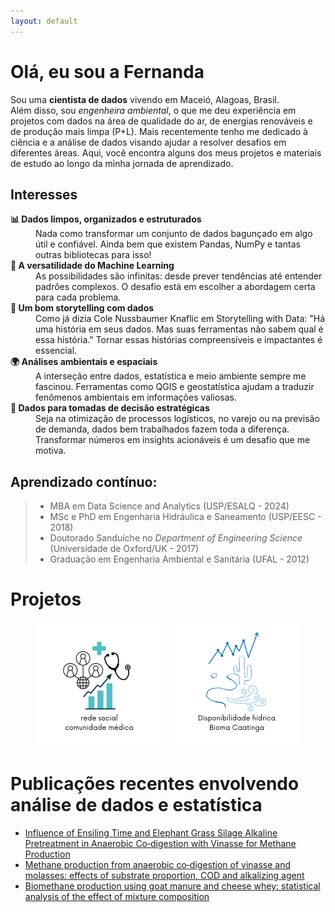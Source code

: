 ```yaml
---
layout: default
---
```


# Olá, eu sou a Fernanda
Sou uma **cientista de dados** vivendo em Maceió, Alagoas, Brasil.  
Além disso, sou _engenheira ambiental_, o que me deu experiência em projetos com dados na área de qualidade do ar, de energias renováveis e de produção mais limpa (P+L).
Mais recentemente tenho me dedicado à ciência e a análise de dados visando ajudar a resolver desafios em diferentes áreas.
Aqui, você encontra alguns dos meus projetos e materiais de estudo ao longo da minha jornada de aprendizado.


## Interesses
<dl>
<dt><b>📊 Dados limpos, organizados e estruturados</b></dt>
<dd>Nada como transformar um conjunto de dados bagunçado em algo útil e confiável. Ainda bem que existem Pandas, NumPy e tantas outras bibliotecas para isso!</dd>
<dt><b>🤖 A versatilidade do Machine Learning</b></dt>
<dd>As possibilidades são infinitas: desde prever tendências até entender padrões complexos. O desafio está em escolher a abordagem certa para cada problema.</dd>
<dt><b>📢 Um bom storytelling com dados</b></dt>
<dd>Como já dizia Cole Nussbaumer Knaflic em Storytelling with Data: "Há uma história em seus dados. Mas suas ferramentas não sabem qual é essa história." Tornar essas histórias compreensíveis e impactantes é essencial.</dd>
<dt><b>🌍 Análises ambientais e espaciais</b></dt>
<dd>A interseção entre dados, estatística e meio ambiente sempre me fascinou. Ferramentas como QGIS e geostatística ajudam a traduzir fenômenos ambientais em informações valiosas.</dd>
<dt><b> 🚛 Dados para tomadas de decisão estratégicas</b></dt>
<dd>Seja na otimização de processos logísticos, no varejo ou na previsão de demanda, dados bem trabalhados fazem toda a diferença. Transformar números em insights acionáveis é um desafio que me motiva.</dd>
</dl>


## Aprendizado contínuo: 
> * MBA em Data Science and Analytics (USP/ESALQ - 2024)  
> * MSc e PhD em Engenharia Hidráulica e Saneamento (USP/EESC - 2018)  
> * Doutorado Sanduíche no _Department of Engineering Science_ (Universidade de Oxford/UK - 2017)  
> * Graduação em Engenharia Ambiental e Sanitária (UFAL - 2012)


# Projetos

<div style="display: flex; justify-content: center; gap: 20px;">
  <a href="https://fernandaspeiter.github.io/comunidade_medica/">
    <img src="assets/images/logo_comunidade_medica.png" alt="Comunidade Médica" width="200">
  </a>
  <a href="https://fernandaspeiter.github.io/q95_caatinga_saofrancisco/">
    <img src="assets/images/logo_caatinga_proj.png" alt="Caatinga" width="200">
  </a>
</div>


# Publicações recentes envolvendo análise de dados e estatística

- [Influence of Ensiling Time and Elephant Grass Silage Alkaline Pretreatment in Anaerobic Co‑digestion with Vinasse for Methane Production](https://link.springer.com/article/10.1007/s12155-024-10746-3)
- [Methane production from anaerobic co‑digestion of vinasse and molasses: effects of substrate proportion, COD and alkalizing agent](https://link.springer.com/article/10.1007/s13762-024-05676-8)
- [Biomethane production using goat manure and cheese whey: statistical analysis of the effect of mixture composition](https://link.springer.com/article/10.1007/s43153-024-00442-2)
  

